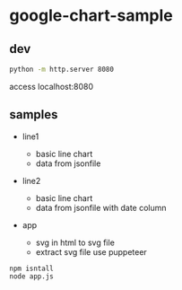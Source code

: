 # google-chart-sample


## dev

```sh
python -m http.server 8080
```

access localhost:8080

## samples

- line1
    - basic line chart
    - data from jsonfile

- line2
    - basic line chart
    - data from jsonfile with date column

- app
    - svg in html to svg file
    - extract svg file use puppeteer

```
npm isntall
node app.js
```

